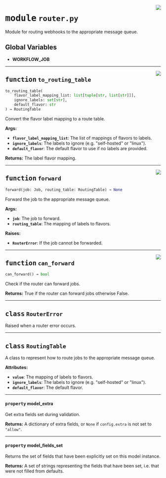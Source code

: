 <!-- markdownlint-disable -->

<a href="../webhook_router/router.py#L0"><img align="right" style="float:right;" src="https://img.shields.io/badge/-source-cccccc?style=flat-square"></a>

# <kbd>module</kbd> `router.py`
Module for routing webhooks to the appropriate message queue. 

**Global Variables**
---------------
- **WORKFLOW_JOB**

---

<a href="../webhook_router/router.py#L41"><img align="right" style="float:right;" src="https://img.shields.io/badge/-source-cccccc?style=flat-square"></a>

## <kbd>function</kbd> `to_routing_table`

```python
to_routing_table(
    flavor_label_mapping_list: list[tuple[str, list[str]]],
    ignore_labels: set[str],
    default_flavor: str
) → RoutingTable
```

Convert the flavor label mapping to a route table. 



**Args:**
 
 - <b>`flavor_label_mapping_list`</b>:  The list of mappings of flavors to labels. 
 - <b>`ignore_labels`</b>:  The labels to ignore (e.g. "self-hosted" or "linux"). 
 - <b>`default_flavor`</b>:  The default flavor to use if no labels are provided. 



**Returns:**
 The label flavor mapping. 


---

<a href="../webhook_router/router.py#L97"><img align="right" style="float:right;" src="https://img.shields.io/badge/-source-cccccc?style=flat-square"></a>

## <kbd>function</kbd> `forward`

```python
forward(job: Job, routing_table: RoutingTable) → None
```

Forward the job to the appropriate message queue. 



**Args:**
 
 - <b>`job`</b>:  The job to forward. 
 - <b>`routing_table`</b>:  The mapping of labels to flavors. 



**Raises:**
 
 - <b>`RouterError`</b>:  If the job cannot be forwarded. 


---

<a href="../webhook_router/router.py#L123"><img align="right" style="float:right;" src="https://img.shields.io/badge/-source-cccccc?style=flat-square"></a>

## <kbd>function</kbd> `can_forward`

```python
can_forward() → bool
```

Check if the router can forward jobs. 



**Returns:**
  True if the router can forward jobs otherwise False. 


---

## <kbd>class</kbd> `RouterError`
Raised when a router error occurs. 





---

## <kbd>class</kbd> `RoutingTable`
A class to represent how to route jobs to the appropriate message queue. 



**Attributes:**
 
 - <b>`value`</b>:  The mapping of labels to flavors. 
 - <b>`ignore_labels`</b>:  The labels to ignore (e.g. "self-hosted" or "linux"). 
 - <b>`default_flavor`</b>:  The default flavor. 


---

#### <kbd>property</kbd> model_extra

Get extra fields set during validation. 



**Returns:**
  A dictionary of extra fields, or `None` if `config.extra` is not set to `"allow"`. 

---

#### <kbd>property</kbd> model_fields_set

Returns the set of fields that have been explicitly set on this model instance. 



**Returns:**
  A set of strings representing the fields that have been set,  i.e. that were not filled from defaults. 




